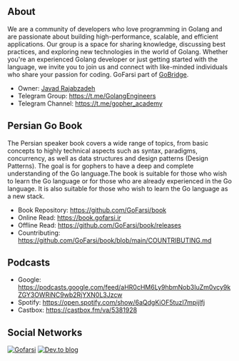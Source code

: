 ## About
We are a community of developers who love programming in Golang and are passionate about building high-performance, scalable, and efficient applications. Our group is a space for sharing knowledge, discussing best practices, and exploring new technologies in the world of Golang. Whether you're an experienced Golang developer or just getting started with the language, we invite you to join us and connect with like-minded individuals who share your passion for coding. GoFarsi part of [GoBridge](https://gobridge.org/).

- Owner: [Javad Rajabzadeh](https://github.com/Ja7ad)
- Telegram Group: https://t.me/GolangEngineers
- Telegram Channel: https://t.me/gopher_academy

## Persian Go Book
The Persian speaker book covers a wide range of topics, from basic concepts to highly technical aspects such as syntax, paradigms, concurrency, as well as data structures and design patterns (Design Patterns). The goal is for gophers to have a deep and complete understanding of the Go language.The book is suitable for those who wish to learn the Go language or for those who are already experienced in the Go language. It is also suitable for those who wish to learn the Go language as a new stack.

- Book Repository: https://github.com/GoFarsi/book
- Online Read: https://book.gofarsi.ir
- Offline Read: https://github.com/GoFarsi/book/releases
- Countributing: https://github.com/GoFarsi/book/blob/main/COUNTRIBUTING.md

## Podcasts
- Google:  https://podcasts.google.com/feed/aHR0cHM6Ly9hbmNob3IuZm0vcy9kZGY3OWRiNC9wb2RjYXN0L3Jzcw
- Spotify: https://open.spotify.com/show/6aQdgKiOF5tuzI7mpijlfj
- Castbox: https://castbox.fm/va/5381928
## Social Networks
[![Gofarsi](https://img.shields.io/badge/go-%2300ADD8.svg?style=for-the-badge&logo=go&logoColor=white)](https://github.com/GoFarsi)
[![Dev.to blog](https://img.shields.io/badge/dev.to-0A0A0A?style=for-the-badge&logo=dev.to&logoColor=white)](https://dev.to/gopher)
